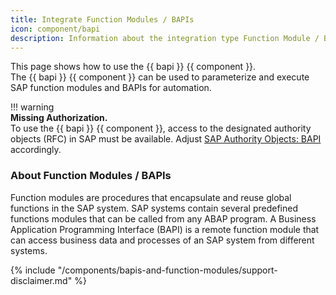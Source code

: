 ```yaml
---
title: Integrate Function Modules / BAPIs
icon: component/bapi
description: Information about the integration type Function Module / BAPI
---
```


This page shows how to use the {{ bapi }} {{ component }}.<br>
The {{ bapi }} {{ component }} can be used to parameterize and execute SAP function modules and BAPIs for automation.


!!! warning  
	**Missing Authorization.**<br>
    To use the {{ bapi }} {{ component }}, access to the designated authority objects (RFC) in SAP must be available. 
	Adjust [SAP Authority Objects: BAPI](../setup-in-sap/sap-authority-objects.md/#bapi) accordingly.

### About Function Modules / BAPIs

Function modules are procedures that encapsulate and reuse global functions in the SAP system. 
SAP systems contain several predefined functions modules that can be called from any ABAP program. 
A Business Application Programming Interface (BAPI) is a remote function module that can access business data and processes of an SAP system from different systems.
<!---
Every Function Module / BAPI provides import and export parameters. 
These parameters are used to pass or get scalar values. An exchange of tables is also possible.
-->


{% include "/components/bapis-and-function-modules/support-disclaimer.md" %}

